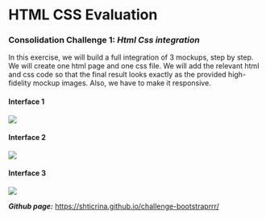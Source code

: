 # HTML CSS Evaluation

###  Consolidation Challenge 1: ***Html Css integration***

In this exercise, we will build a full integration of 3 mockups, step by step. We will create one html page and one css file.
We will add the relevant html and css code so that the final result looks exactly as the provided high-fidelity mockup images.
Also, we have to make it responsive.

#### Interface 1

[![](./images/03.zone-benefits-grid.png)](./images/03.zone-benefits-grid.png)

#### Interface 2

[![](./images/13.ui-chart-2.png)](./images/13.ui-chart-2.png)

#### Interface 3

[![](./images/15.card-small.png)](./images/15.card-small.png)


***Github page:***  https://shticrina.github.io/challenge-bootstraprrr/
